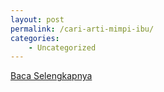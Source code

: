 ```yaml
---
layout: post
permalink: /cari-arti-mimpi-ibu/
categories:
    - Uncategorized
---
```


[Baca Selengkapnya](/04)